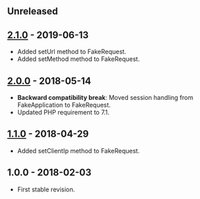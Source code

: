## Unreleased

## [2.1.0] - 2019-06-13
- Added setUrl method to FakeRequest.
- Added setMethod method to FakeRequest.

## [2.0.0] - 2018-05-14
- **Backward compatibility break**: Moved session handling from FakeApplication to FakeRequest.
- Updated PHP requirement to 7.1.

## [1.1.0] - 2018-04-29
- Added setClientIp method to FakeRequest.

## 1.0.0 - 2018-02-03
- First stable revision.

[2.1.0]: https://github.com/themichaelhall/bluemvc-fakes/compare/v2.0.0...v2.1.0
[2.0.0]: https://github.com/themichaelhall/bluemvc-fakes/compare/v1.1.0...v2.0.0
[1.1.0]: https://github.com/themichaelhall/bluemvc-fakes/compare/v1.0.0...v1.1.0
